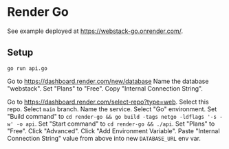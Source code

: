 # Render Go

See example deployed at
<https://webstack-go.onrender.com/>.

## Setup

```
go run api.go
```

Go to <https://dashboard.render.com/new/database>
Name the database "webstack".
Set "Plans" to "Free".
Copy "Internal Connection String".

Go to <https://dashboard.render.com/select-repo?type=web>.
Select this repo.
Select `main` branch.
Name the service.
Select "Go" environment.
Set "Build command" to `cd render-go && go build -tags netgo -ldflags '-s -w' -o api`.
Set "Start command" to `cd render-go && ./api`.
Set "Plans" to "Free".
Click "Advanced".
Click "Add Environment Variable".
Paste "Internal Connection String" value from above into new `DATABASE_URL` env var.

